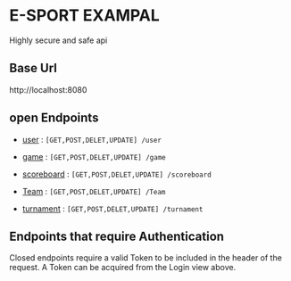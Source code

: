 # E-SPORT EXAMPAL

Highly secure and safe api

## Base Url

http://localhost:8080

## open Endpoints

- [user](user/redme.md) : `[GET,POST,DELET,UPDATE] /user`

- [game](game/redme.md) : `[GET,POST,DELET,UPDATE] /game`
- [scoreboard](scoreboard/redme.md) : `[GET,POST,DELET,UPDATE] /scoreboard`
- [Team](Team/redme.md) : `[GET,POST,DELET,UPDATE] /Team`
- [turnament](turnament/redme.md) : `[GET,POST,DELET,UPDATE] /turnament`

## Endpoints that require Authentication

Closed endpoints require a valid Token to be included in the header of the
request. A Token can be acquired from the Login view above.
